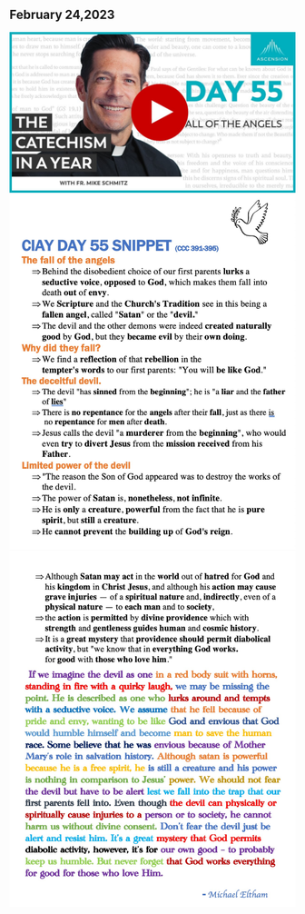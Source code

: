 ## February 24,2023 ##

[![The Fall of the Angels](https://raw.githubusercontent.com/fernal73/CIAY/main/February/jpgs/Day055.jpg)](https://youtu.be/QiJL024zpmc "The Fall of the Angels")
![Day 55 Snippet 1](https://raw.githubusercontent.com/fernal73/CIAY/main/February/jpgs/Day55Snippet1.jpg)
![Day 55 Snippet 2](https://raw.githubusercontent.com/fernal73/CIAY/main/February/jpgs/Day55Snippet2.jpg)

